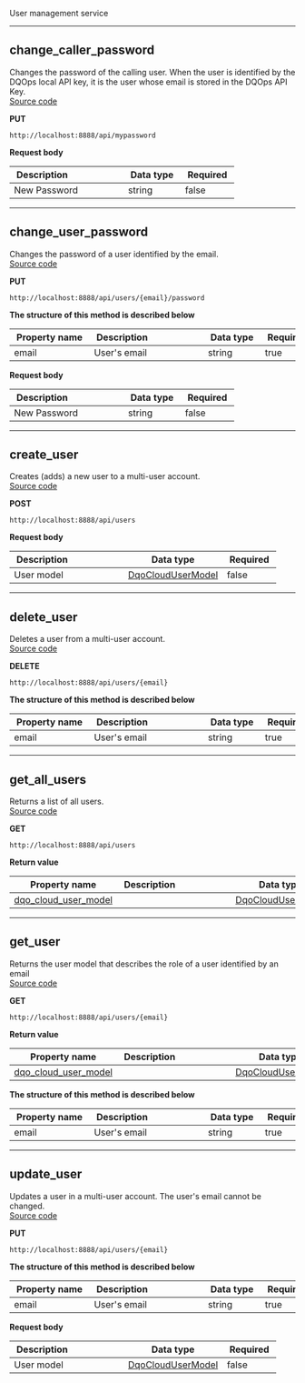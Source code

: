 User management service  


___  
## change_caller_password  
Changes the password of the calling user. When the user is identified by the DQOps local API key, it is the user whose email is stored in the DQOps API Key.  
[Source code](https://github.com/dqops/dqo/blob/develop/distribution/python/dqops/client/api/users/change_caller_password.py)
  

**PUT**
```
http://localhost:8888/api/mypassword  
```





**Request body**  
  
|&nbsp;Description&nbsp;&nbsp;&nbsp;&nbsp;&nbsp;&nbsp;&nbsp;&nbsp;&nbsp;&nbsp;&nbsp;&nbsp;&nbsp;&nbsp;&nbsp;&nbsp;&nbsp;&nbsp;&nbsp;&nbsp;&nbsp;|&nbsp;Data&nbsp;type&nbsp;|&nbsp;Required&nbsp;|
|---------------------------------|-----------|----------|
|New Password|string|false|



___  
## change_user_password  
Changes the password of a user identified by the email.  
[Source code](https://github.com/dqops/dqo/blob/develop/distribution/python/dqops/client/api/users/change_user_password.py)
  

**PUT**
```
http://localhost:8888/api/users/{email}/password  
```



**The structure of this method is described below**  
  
|&nbsp;Property&nbsp;name&nbsp;|&nbsp;Description&nbsp;&nbsp;&nbsp;&nbsp;&nbsp;&nbsp;&nbsp;&nbsp;&nbsp;&nbsp;&nbsp;&nbsp;&nbsp;&nbsp;&nbsp;&nbsp;&nbsp;&nbsp;&nbsp;&nbsp;&nbsp;|&nbsp;Data&nbsp;type&nbsp;|&nbsp;Required&nbsp;|
|---------------|---------------------------------|-----------|----------|
|email|User&#x27;s email|string|true|




**Request body**  
  
|&nbsp;Description&nbsp;&nbsp;&nbsp;&nbsp;&nbsp;&nbsp;&nbsp;&nbsp;&nbsp;&nbsp;&nbsp;&nbsp;&nbsp;&nbsp;&nbsp;&nbsp;&nbsp;&nbsp;&nbsp;&nbsp;&nbsp;|&nbsp;Data&nbsp;type&nbsp;|&nbsp;Required&nbsp;|
|---------------------------------|-----------|----------|
|New Password|string|false|



___  
## create_user  
Creates (adds) a new user to a multi-user account.  
[Source code](https://github.com/dqops/dqo/blob/develop/distribution/python/dqops/client/api/users/create_user.py)
  

**POST**
```
http://localhost:8888/api/users  
```





**Request body**  
  
|&nbsp;Description&nbsp;&nbsp;&nbsp;&nbsp;&nbsp;&nbsp;&nbsp;&nbsp;&nbsp;&nbsp;&nbsp;&nbsp;&nbsp;&nbsp;&nbsp;&nbsp;&nbsp;&nbsp;&nbsp;&nbsp;&nbsp;|&nbsp;Data&nbsp;type&nbsp;|&nbsp;Required&nbsp;|
|---------------------------------|-----------|----------|
|User model|[DqoCloudUserModel](\docs\client\models\#dqocloudusermodel)|false|



___  
## delete_user  
Deletes a user from a multi-user account.  
[Source code](https://github.com/dqops/dqo/blob/develop/distribution/python/dqops/client/api/users/delete_user.py)
  

**DELETE**
```
http://localhost:8888/api/users/{email}  
```



**The structure of this method is described below**  
  
|&nbsp;Property&nbsp;name&nbsp;|&nbsp;Description&nbsp;&nbsp;&nbsp;&nbsp;&nbsp;&nbsp;&nbsp;&nbsp;&nbsp;&nbsp;&nbsp;&nbsp;&nbsp;&nbsp;&nbsp;&nbsp;&nbsp;&nbsp;&nbsp;&nbsp;&nbsp;|&nbsp;Data&nbsp;type&nbsp;|&nbsp;Required&nbsp;|
|---------------|---------------------------------|-----------|----------|
|email|User&#x27;s email|string|true|





___  
## get_all_users  
Returns a list of all users.  
[Source code](https://github.com/dqops/dqo/blob/develop/distribution/python/dqops/client/api/users/get_all_users.py)
  

**GET**
```
http://localhost:8888/api/users  
```

**Return value**  
  
|&nbsp;Property&nbsp;name&nbsp;|&nbsp;Description&nbsp;&nbsp;&nbsp;&nbsp;&nbsp;&nbsp;&nbsp;&nbsp;&nbsp;&nbsp;&nbsp;&nbsp;&nbsp;&nbsp;&nbsp;&nbsp;&nbsp;&nbsp;&nbsp;&nbsp;&nbsp;|&nbsp;Data&nbsp;type&nbsp;|
|---------------|---------------------------------|-----------|
|[dqo_cloud_user_model](\docs\client\models\#dqocloudusermodel)||[DqoCloudUserModel](\docs\client\models\#dqocloudusermodel)|







___  
## get_user  
Returns the user model that describes the role of a user identified by an email  
[Source code](https://github.com/dqops/dqo/blob/develop/distribution/python/dqops/client/api/users/get_user.py)
  

**GET**
```
http://localhost:8888/api/users/{email}  
```

**Return value**  
  
|&nbsp;Property&nbsp;name&nbsp;|&nbsp;Description&nbsp;&nbsp;&nbsp;&nbsp;&nbsp;&nbsp;&nbsp;&nbsp;&nbsp;&nbsp;&nbsp;&nbsp;&nbsp;&nbsp;&nbsp;&nbsp;&nbsp;&nbsp;&nbsp;&nbsp;&nbsp;|&nbsp;Data&nbsp;type&nbsp;|
|---------------|---------------------------------|-----------|
|[dqo_cloud_user_model](\docs\client\models\#dqocloudusermodel)||[DqoCloudUserModel](\docs\client\models\#dqocloudusermodel)|




**The structure of this method is described below**  
  
|&nbsp;Property&nbsp;name&nbsp;|&nbsp;Description&nbsp;&nbsp;&nbsp;&nbsp;&nbsp;&nbsp;&nbsp;&nbsp;&nbsp;&nbsp;&nbsp;&nbsp;&nbsp;&nbsp;&nbsp;&nbsp;&nbsp;&nbsp;&nbsp;&nbsp;&nbsp;|&nbsp;Data&nbsp;type&nbsp;|&nbsp;Required&nbsp;|
|---------------|---------------------------------|-----------|----------|
|email|User&#x27;s email|string|true|





___  
## update_user  
Updates a user in a multi-user account. The user&#x27;s email cannot be changed.  
[Source code](https://github.com/dqops/dqo/blob/develop/distribution/python/dqops/client/api/users/update_user.py)
  

**PUT**
```
http://localhost:8888/api/users/{email}  
```



**The structure of this method is described below**  
  
|&nbsp;Property&nbsp;name&nbsp;|&nbsp;Description&nbsp;&nbsp;&nbsp;&nbsp;&nbsp;&nbsp;&nbsp;&nbsp;&nbsp;&nbsp;&nbsp;&nbsp;&nbsp;&nbsp;&nbsp;&nbsp;&nbsp;&nbsp;&nbsp;&nbsp;&nbsp;|&nbsp;Data&nbsp;type&nbsp;|&nbsp;Required&nbsp;|
|---------------|---------------------------------|-----------|----------|
|email|User&#x27;s email|string|true|




**Request body**  
  
|&nbsp;Description&nbsp;&nbsp;&nbsp;&nbsp;&nbsp;&nbsp;&nbsp;&nbsp;&nbsp;&nbsp;&nbsp;&nbsp;&nbsp;&nbsp;&nbsp;&nbsp;&nbsp;&nbsp;&nbsp;&nbsp;&nbsp;|&nbsp;Data&nbsp;type&nbsp;|&nbsp;Required&nbsp;|
|---------------------------------|-----------|----------|
|User model|[DqoCloudUserModel](\docs\client\models\#dqocloudusermodel)|false|



